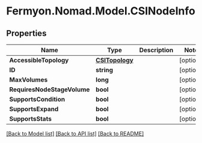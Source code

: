 # Fermyon.Nomad.Model.CSINodeInfo

## Properties

Name | Type | Description | Notes
------------ | ------------- | ------------- | -------------
**AccessibleTopology** | [**CSITopology**](CSITopology.md) |  | [optional] 
**ID** | **string** |  | [optional] 
**MaxVolumes** | **long** |  | [optional] 
**RequiresNodeStageVolume** | **bool** |  | [optional] 
**SupportsCondition** | **bool** |  | [optional] 
**SupportsExpand** | **bool** |  | [optional] 
**SupportsStats** | **bool** |  | [optional] 

[[Back to Model list]](../README.md#documentation-for-models) [[Back to API list]](../README.md#documentation-for-api-endpoints) [[Back to README]](../README.md)

